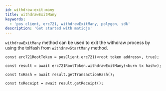 ```yaml
---
id: withdraw-exit-many
title: withdrawExitMany
keywords:
  - 'pos client, erc721, withdrawExitMany, polygon, sdk'
description: 'Get started with maticjs'
---
```


`withdrawExitMany` method can be used to exit the withdraw process by using the txHash from `withdrawStartMany` method.

```
const erc721RootToken = posClient.erc721(<root token address>, true);

const result = await erc721RootToken.withdrawExitMany(<burn tx hash>);

const txHash = await result.getTransactionHash();

const txReceipt = await result.getReceipt();

```
